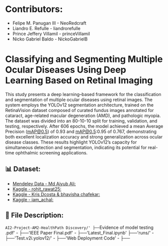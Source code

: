 # Contributors:
* Felipe M. Panugan III - NeoRedcraft
* Liandro E. Refulle - liandrorefulle
* Prince Jeffery Villamil - princeVillamil
* Nicko Gabriel Baldo - NickoGabrielB
# Classifying and Segmenting Multiple Ocular Diseases Using Deep Learning Based on Retinal Imaging
This study presents a deep learning–based framework for the classification and segmentation of multiple ocular diseases using retinal images. 
The system employs the YOLOv12 segmentation architecture, trained on the RetinaVision dataset composed of curated fundus images annotated for cataract, 
age-related macular degeneration (AMD), and pathologic myopia. The dataset was divided into an 80-10-10 split for training, validation, and testing, respectively. 
After 606 epochs, the model achieved a mean Average Precision (mAP@0.5) of 0.93 and mAP@0.5:0.95 of 0.767, demonstrating both excellent localization accuracy and strong generalization across ocular disease classes. 
These results highlight YOLOv12’s capacity for simultaneous detection and segmentation, indicating its potential for real-time ophthalmic screening applications.
## 📊 Dataset:
- [Mendeley Data - Md Aiyub Ali: ](https://data.mendeley.com/datasets/yj35kjgrv3/1)
- [Kaggle - rohit_rawat25: ](https://www.kaggle.com/datasets/rohitrawat25/combined-fundus-images/data)
- [Kaggle - Kris Dcosta & bhavisha chafekar: ](https://www.kaggle.com/datasets/saketlad/armd-combined-dataset-fundus-and-oct/data)
- [Kaggle - iam_achal: ](https://www.kaggle.com/datasets/iamachal/fundus-image-dataset)
## 📄 File Description:
`AI2-Project-AM2-HealthPath Discovery/'
├──`Evidence of model testing .pdf' - 
├──'IEEE Paper Final.pdf' -
├──'Latest_Final.ipynb'
├──'runs/' - 
├──'Test.v2i.yolov12/' -
├──'Web Deployment Code' -
├──
